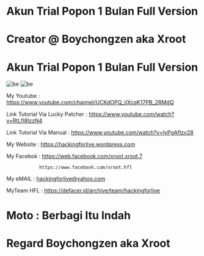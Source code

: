 # Akun Trial Popon 1 Bulan Full Version

# Creator @ Boychongzen aka Xroot

# Akun Trial Popon 1 Bulan Full Version
![be](https://github.com/boychongzen18/Akun-Trial-Popon/blob/master/Owner.jpg)
![be](https://github.com/boychongzen18/Akun-Trial-Popon/blob/master/member.jpg)


My Youtube    : https://www.youtube.com/channel/UCKdOPQ_iIXcqK17PB_2RMdQ

Link Tutorial Via Lucky Patcher : https://www.youtube.com/watch?v=RtLfl8IzzN4
 
Link Tutorial Via Manual           : https://www.youtube.com/watch?v=IyPgAflzv28

My Website    : https://hackingforlive.wordpress.com

My Facebok    : https://web.facebook.com/xroot.xroot.7
 
                https://www.facebook.com/xroot.hfl 

My eMAIL      : hackingforlive@yahoo.com

MyTeam HFL    : https://defacer.id/archive/team/hackingforlive

# Moto : Berbagi Itu Indah

# Regard Boychongzen aka Xroot

